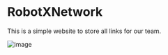 # RobotXNetwork
This is a simple website to store all links for our team.

![image](https://github.com/robotx-school/RobotXNetwork/assets/55328925/25b35259-0099-4682-94f9-b6405e9d4256)
